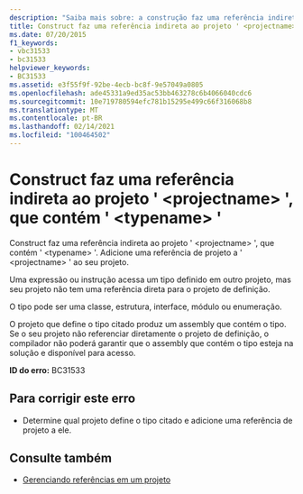 ```yaml
---
description: "Saiba mais sobre: a construção faz uma referência indireta ao projeto ' <projectname> ', que contém ' <typename> '"
title: Construct faz uma referência indireta ao projeto ' <projectname> ', que contém ' <typename> '
ms.date: 07/20/2015
f1_keywords:
- vbc31533
- bc31533
helpviewer_keywords:
- BC31533
ms.assetid: e3f55f9f-92be-4ecb-bc8f-9e57049a0805
ms.openlocfilehash: ade45331a9ed35ac53bb463278c6b4066040cdc6
ms.sourcegitcommit: 10e719780594efc781b15295e499c66f316068b8
ms.translationtype: MT
ms.contentlocale: pt-BR
ms.lasthandoff: 02/14/2021
ms.locfileid: "100464502"
---
```

# <a name="construct-makes-an-indirect-reference-to-project-projectname-which-contains-typename"></a>Construct faz uma referência indireta ao projeto ' \<projectname> ', que contém ' \<typename> '

Construct faz uma referência indireta ao projeto ' \<projectname> ', que contém ' \<typename> '. Adicione uma referência de projeto a ' \<projectname> ' ao seu projeto.  
  
 Uma expressão ou instrução acessa um tipo definido em outro projeto, mas seu projeto não tem uma referência direta para o projeto de definição.  
  
 O tipo pode ser uma classe, estrutura, interface, módulo ou enumeração.  
  
 O projeto que define o tipo citado produz um assembly que contém o tipo. Se o seu projeto não referenciar diretamente o projeto de definição, o compilador não poderá garantir que o assembly que contém o tipo esteja na solução e disponível para acesso.  
  
 **ID do erro:** BC31533  
  
## <a name="to-correct-this-error"></a>Para corrigir este erro  
  
- Determine qual projeto define o tipo citado e adicione uma referência de projeto a ele.  
  
## <a name="see-also"></a>Consulte também

- [Gerenciando referências em um projeto](/visualstudio/ide/managing-references-in-a-project)
